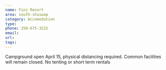 ```yaml
---
name: Finz Resort
area: south-shuswap
category: Accomodation
type: 
phone: 250-675-3222
email: 
url: 
tags:
---
```


Campground open April 15, physical distancing required. Common facilities will remain closed. No tenting or short term rentals